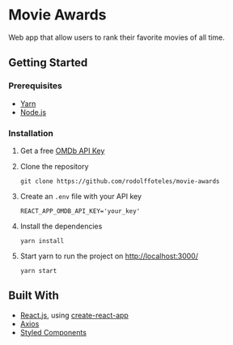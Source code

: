 # Movie Awards

Web app that allow users to rank their favorite movies of all time.

## Getting Started

### Prerequisites

- [Yarn](https://classic.yarnpkg.com/en/docs/install)
- [Node.js](https://nodejs.org/en/)

### Installation

1. Get a free [OMDb API Key](http://www.omdbapi.com/apikey.aspx)
2. Clone the repository

   ```
   git clone https://github.com/rodolffoteles/movie-awards
   ```

3. Create an `.env` file with your API key

   ```.env
   REACT_APP_OMDB_API_KEY='your_key'
   ```

4. Install the dependencies

   ```
   yarn install
   ```

5. Start yarn to run the project on [http://localhost:3000/](http://localhost:3000/)

   ```
   yarn start
   ```

## Built With

- [React.js](https://reactjs.org/), using [create-react-app](https://create-react-app.dev/)
- [Axios](https://github.com/axios/axios)
- [Styled Components](https://styled-components.com/)
